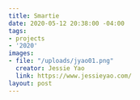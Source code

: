 ```yaml
---
title: Smartie
date: 2020-05-12 20:38:00 -04:00
tags:
- projects
- '2020'
images:
- file: "/uploads/jyao01.png"
  creator: Jessie Yao
  link: https://www.jessieyao.com/
layout: post
---
```


